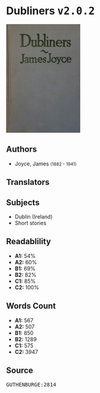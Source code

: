 # Dubliners <kbd>v2.0.2</kbd>

![](./cover.medium.jpg "")

## Authors


 - Joyce, James <small>(1882 - 1941)</small>

## Translators



## Subjects


 - Dublin (Ireland)
 - Short stories

## Readablility


 - **A1:** 54%
 - **A2:** 60%
 - **B1:** 69%
 - **B2:** 82%
 - **C1:** 85%
 - **C2:** 100%

## Words Count


 - **A1:** 567
 - **A2:** 507
 - **B1:** 850
 - **B2:** 1289
 - **C1:** 575
 - **C2:** 3947

## Source


<kbd>GUTHENBURGE:2814</kbd>

